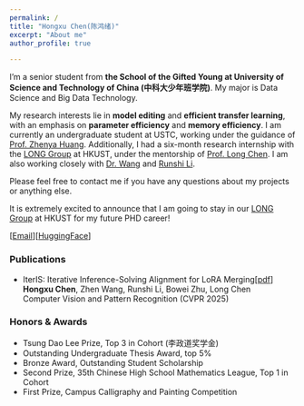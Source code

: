 ```yaml
---
permalink: /
title: "Hongxu Chen(陈鸿绪)"
excerpt: "About me"
author_profile: true

---
```


I’m a senior student from **the School of the Gifted Young at University of Science and Technology of China (中科大少年班学院)**. My major is Data Science and Big Data Technology.   
  
My research interests lie in **model editing** and **efficient transfer learning**, with an emphasis on **parameter efficiency** and **memory efficiency**. I am currently an undergraduate student at USTC, working under the guidance of [Prof. Zhenya Huang](http://staff.ustc.edu.cn/~huangzhy/). Additionally, I had a six-month research internship with the [LONG Group](https://long-group.cse.ust.hk/) at HKUST, under the mentorship of [Prof. Long Chen](https://zjuchenlong.github.io/). I am also working closely with [Dr. Wang](https://scholar.google.com/citations?user=eQ-G_bQAAAAJ&hl=zh-CN) and [Runshi Li](https://github.com/stflrs).

Please feel free to contact me if you have any questions about my projects or anything else.

It is extremely excited to announce that I am going to stay in our [LONG Group](https://long-group.cse.ust.hk/) at HKUST for my future PHD career! 
  
[[Email](mailto:hongxuchen@mail.ustc.edu.cn)][[HuggingFace](https://huggingface.co/Daxuxu36)]

### Publications
- IterIS: Iterative Inference-Solving Alignment for LoRA Merging[[pdf](https://arxiv.org/abs/2411.15231)]  
  **Hongxu Chen**, Zhen Wang, Runshi Li, Bowei Zhu, Long Chen  
  Computer Vision and Pattern Recognition (CVPR 2025)

### Honors & Awards
- Tsung Dao Lee Prize, Top 3 in Cohort (李政道奖学金)
- Outstanding Undergraduate Thesis Award, top 5%
- Bronze Award, Outstanding Student Scholarship
- Second Prize, 35th Chinese High School Mathematics League, Top 1 in Cohort
- First Prize, Campus Calligraphy and Painting Competition


